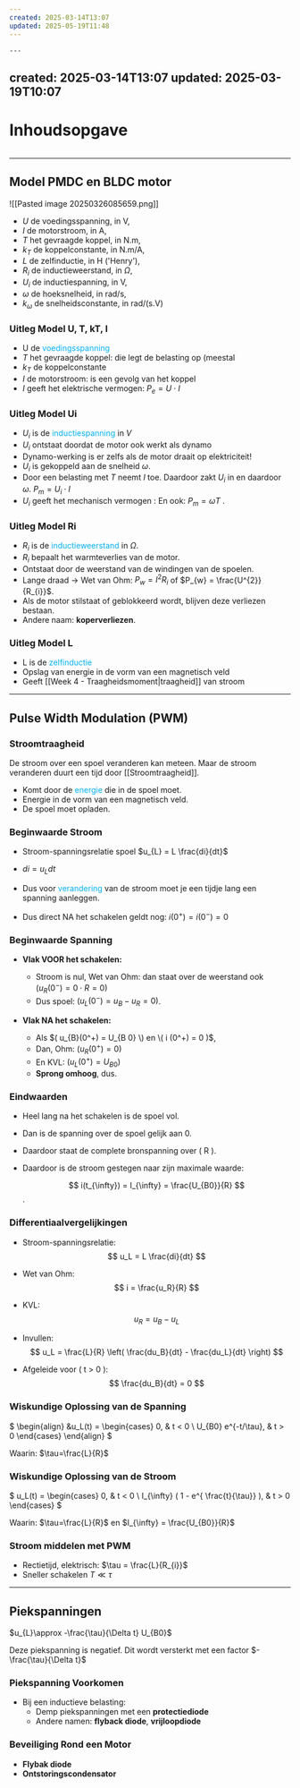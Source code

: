 ```yaml
---
created: 2025-03-14T13:07
updated: 2025-05-19T11:48
---
```

	---
created: 2025-03-14T13:07
updated: 2025-03-19T10:07
---
# Inhoudsopgave
```toc
```


---

## Model PMDC en BLDC motor
![[Pasted image 20250326085659.png]]

- $U$ de voedingsspanning, in V,  
- $I$ de motorstroom, in A,  
- $T$ het gevraagde koppel, in N.m,  
- $k_T$ de koppelconstante, in N.m/A,  
- $L$ de zelfinductie, in H ('Henry'),  
- $R_i$ de inductieweerstand, in $\Omega$,  
- $U_i$ de inductiespanning, in V,  
- $\omega$ de hoeksnelheid, in rad/s,  
- $k_\omega$ de snelheidsconstante, in rad/(s.V)  


### Uitleg Model U, T, kT, I

- U de <span style="color:rgb(0, 176, 240)">voedingsspanning</span>
- $T$ het gevraagde koppel: die legt de belasting op (meestal
- $k_{T}$ de koppelconstante
- $I$ de motorstroom: is een gevolg van het koppel
- $I$ geeft het elektrische vermogen: $P_e = U \cdot I$

### Uitleg Model Ui
-  $U_{i}$ is de <span style="color:rgb(0, 176, 240)">inductiespanning</span> in $V$
- $U_{i}$  ontstaat doordat de motor ook werkt als dynamo
- Dynamo-werking is er zelfs als de motor draait op elektriciteit!
- $U_{i}$ is gekoppeld aan de snelheid $\omega$. 
- Door een belasting met $T$ neemt $I$ toe. Daardoor zakt $U_{i}$ in en daardoor $\omega$. $P_{m} = U_{i} \cdot I$
- $U_{i}$ geeft het mechanisch vermogen :  En ook: $P_{m} = \omega T$ .

### Uitleg Model Ri

- $R_{i}$ is de <span style="color:rgb(0, 176, 240)">inductieweerstand</span> in $\Omega$.
- $R_{i}$ bepaalt het warmteverlies van de motor.
- Ontstaat door de weerstand van de windingen van de spoelen.
- Lange draad $\rightarrow$ Wet van Ohm: $P_{w} = I^{2} R_{i}$ of $P_{w} = \frac{U^{2}}{R_{i}}$.
- Als de motor stilstaat of geblokkeerd wordt, blijven deze verliezen bestaan.
- Andere naam: **koperverliezen**.


### Uitleg Model L
- L is de <span style="color:rgb(0, 176, 240)">zelfinductie</span>
- Opslag van energie in de vorm van een magnetisch veld
- Geeft [[Week 4 - Traagheidsmoment|traagheid]] van stroom

---

## Pulse Width Modulation (PWM)

### Stroomtraagheid
De stroom over een spoel veranderen kan meteen. Maar de stroom veranderen duurt een tijd door [[Stroomtraagheid]]. 

- Komt door de <span style="color:rgb(0, 176, 240)">energie</span> die in de spoel moet. 
- Energie in de vorm van een magnetisch veld. 
- De spoel moet opladen.

### Beginwaarde Stroom
- Stroom-spanningsrelatie spoel $u_{L} = L \frac{di}{dt}$

- $di = u_{L}dt$
- Dus voor <span style="color:rgb(0, 176, 240)">verandering</span> van de stroom moet je een tijdje lang een spanning aanleggen. 
- Dus direct NA het schakelen geldt nog: $i(0^+) = i(0^−) = 0$

### Beginwaarde Spanning 
- **Vlak VOOR het schakelen:**  
  - Stroom is nul, Wet van Ohm: dan staat over de weerstand ook $( u_{R}(0^-) = 0 \cdot R = 0 )$ 
  - Dus spoel: $( u_{L}(0^-) = u_{B} - u_{R} = 0)$.  

- **Vlak NA het schakelen:**  
  - Als $( u_{B}(0^+) = U_{B 0} \) en \( i (0^+) = 0 )$,  
  - Dan, Ohm: $( u_{R}(0^+) = 0 )$  
  - En KVL: $(u_{L}(0^+) = U_{B 0} )$ 
  - **Sprong omhoog**, dus.  

### Eindwaarden
- Heel lang na het schakelen is de spoel vol.  
- Dan is de spanning over de spoel gelijk aan 0.  
- Daardoor staat de complete bronspanning over \( R \).  
- Daardoor is de stroom gestegen naar zijn maximale waarde:  

  $$ i(t_{\infty}) = I_{\infty} = \frac{U_{B0}}{R} $$.  


### Differentiaalvergelijkingen
- Stroom-spanningsrelatie:  
  $$ u_L = L \frac{di}{dt} $$  

- Wet van Ohm:  
  $$ i = \frac{u_R}{R} $$  

- KVL:  
  $$ u_R = u_B - u_L $$  

- Invullen:  
  $$ u_L = \frac{L}{R} \left( \frac{du_B}{dt} - \frac{du_L}{dt} \right) $$  

- Afgeleide voor \( t > 0 \):  
  $$ \frac{du_B}{dt} = 0 $$  


### Wiskundige Oplossing van de Spanning
$
\begin{align}
&u_L(t) =
\begin{cases} 
0, & t < 0 \\
U_{B0} e^{-t/\tau}, & t > 0
\end{cases}
\end{align}
$
	
Waarin:
$\tau=\frac{L}{R}$ 

### Wiskundige Oplossing van de Stroom

$
u_L(t) =
\begin{cases} 
0, & t < 0 \\
I_{\infty} ( 1 - e^{  \frac{t}{\tau}} ), & t > 0
\end{cases}
$

Waarin:
$\tau=\frac{L}{R}$ en $I_{\infty} = \frac{U_{B0}}{R}$

### Stroom middelen met PWM
- Rectietijd, elektrisch: $\tau = \frac{L}{R_{i}}$
- Sneller schakelen $T \ll \tau$

----

## Piekspanningen

$u_{L}\approx -\frac{\tau}{\Delta t} U_{B0}$

Deze piekspanning is negatief. Dit wordt versterkt met een factor $-\frac{\tau}{\Delta t}$

### Piekspanning Voorkomen
- Bij een inductieve belasting: 
	- Demp piekspanningen met een **protectiediode**
	- Andere namen: **flyback diode**, **vrijloopdiode**

### Beveiliging Rond een Motor
- **Flybak diode**
- **Ontstoringscondensator**






